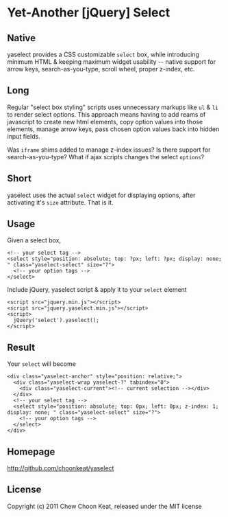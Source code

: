 # Yet-Another [jQuery] Select

## Native

yaselect provides a CSS customizable ``select`` box, while introducing minimum HTML & keeping maximum widget usability -- native support for arrow keys, search-as-you-type, scroll wheel, proper z-index, etc.

## Long

Regular "select box styling" scripts uses unnecessary markups like ``ul`` & ``li`` to render select options. This approach means having to add reams of javascript to create new html elements, copy option values into those elements, manage arrow keys, pass chosen option values back into hidden input fields.

Was ``iframe`` shims added to manage z-index issues? Is there support for search-as-you-type? What if ajax scripts changes the select ``options``?

## Short

yaselect uses the actual ``select`` widget for displaying options, after activating it's ``size`` attribute. That is it.

## Usage

Given a select box,

    <!-- your select tag -->
    <select style="position: absolute; top: ?px; left: ?px; display: none; " class="yaselect-select" size="?">
      <!-- your option tags -->
    </select>

Include jQuery, yaselect script & apply it to your ``select`` element

    <script src="jquery.min.js"></script>
    <script src="jquery.yaselect.min.js"></script>
    <script>
      jQuery('select').yaselect();
    </script>

## Result

Your ``select`` will become

    <div class="yaselect-anchor" style="position: relative;">
      <div class="yaselect-wrap yaselect-?" tabindex="0">
        <div class="yaselect-current"><!-- current selection --></div>
      </div>
      <!-- your select tag -->
      <select style="position: absolute; top: 0px; left: 0px; z-index: 1; display: none; " class="yaselect-select" size="?">
        <!-- your option tags -->
      </select>
    </div>

## Homepage

http://github.com/choonkeat/yaselect

## License

Copyright (c) 2011 Chew Choon Keat, released under the MIT license
